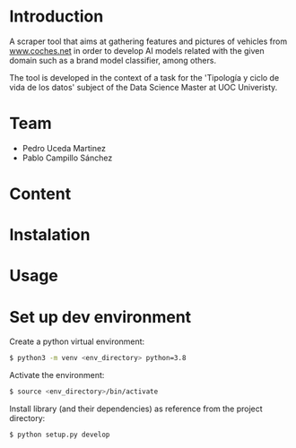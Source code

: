# Introduction
A scraper tool that aims at gathering features and pictures of vehicles from www.coches.net in order to develop AI  models related with the given domain such as a brand model classifier, among others.

The tool is developed in the context of a task for the 'Tipología y ciclo de vida de los datos' subject of the Data Science Master at UOC Univeristy.

# Team
- Pedro Uceda Martinez
- Pablo Campillo Sánchez

# Content

# Instalation

# Usage

# Set up dev environment

Create a python virtual environment:
```bash
$ python3 -m venv <env_directory> python=3.8
```

Activate the environment:
```bash
$ source <env_directory>/bin/activate
```

Install library (and their dependencies) as reference from the project directory:
```bash
$ python setup.py develop
```